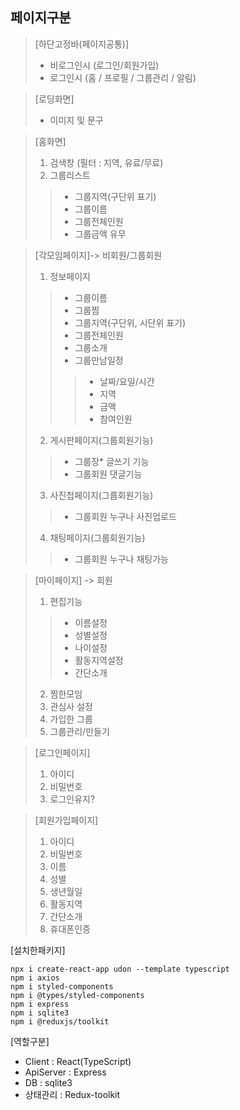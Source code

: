 ## 페이지구분
>[하단고정바(페이지공통)]
>- 비로그인시 (로그인/회원가입)
>- 로그인시 (홈 / 프로필 / 그룹관리 / 알림)

> [로딩화면]
> - 이미지 및 문구

> [홈화면]
> 1. 검색창 (필터 : 지역, 유료/무료)
> 2. 그룹리스트
>>- 그룹지역(구단위 표기)
>>- 그룹이름
>>- 그룹전체인원
>>- 그룹금액 유무


> [각모임페이지]-> 비회원/그룹회원
> 1. 정보페이지
>>- 그룹이름
>>- 그룹찜
>>- 그룹지역(구단위, 시단위 표기)
>>- 그룹전체인원
>>- 그룹소개
>>- 그룹만남일정
>>>- 날짜/요일/시간
>>>- 지역
>>>- 금액
>>>- 참여인원
> 2. 게시판페이지(그룹회원기능)
>> - 그룹장* 글쓰기 기능
>> - 그룹회원 댓글기능
> 3. 사진첩페이지(그룹회원기능)
>> - 그룹회원 누구나 사진업로드
> 4. 채팅페이지(그룹회원기능)
>> - 그룹회원 누구나 채팅가능


> [마이페이지] -> 회원
> 1. 편집기능
>> - 이름설정
>> - 성별설정
>> - 나이설정
>> - 활동지역설정
>> - 간단소개
> 2. 찜한모임
> 3. 관심사 설정
> 4. 가입한 그룹
> 5. 그룹관리/만들기
>>

> [로그인페이지]
> 1. 아이디
> 2. 비밀번호
> 3. 로그인유지?

> [회원가입페이지]
> 1. 아이디
> 2. 비밀번호
> 3. 이름
> 4. 성별
> 5. 생년월일
> 6. 활동지역
> 7. 간단소개
> 8. 휴대폰인증



[설치한패키지]
```
npx i create-react-app udon --template typescript
npm i axios
npm i styled-components
npm i @types/styled-components
npm i express
npm i sqlite3
npm i @reduxjs/toolkit
```

[역할구분]
- Client : React(TypeScript)
- ApiServer : Express
- DB : sqlite3
- 상태관리 : Redux-toolkit





    